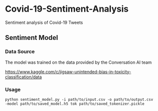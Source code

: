 # Covid-19-Sentiment-Analysis
Sentiment analysis of Covid-19 Tweets

## Sentiment Model
### Data Source
The model was trained on the data provided by the Conversation AI team

https://www.kaggle.com/c/jigsaw-unintended-bias-in-toxicity-classification/data

### Usage
```
python sentiment_model.py -i path/to/input.csv -o path/to/output.csv  -model path/to/saved_model.h5 tok path/to/saved_tokenizer.pickle
```
